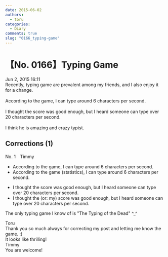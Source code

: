 ```yaml
---
date: 2015-06-02
authors:
  - toru
categories:
  - Diary
comments: true
slug: "0166_typing-game"
---
```


# 【No. 0166】Typing Game
<div class="date">Jun 2, 2015 16:11</div>
<div id="post"><div id="body_show_ori">
Recently, typing game are prevalent among my friends, and I also enjoy it for a change.<br/><br/>According to the game, I can type around 6 characters per second.<br/><br/>I thought the score was good enough, but I heard someone can type over 20 characters per second.<br/><br/>I think he is amazing and crazy typist.
</div></div>

<!-- more -->


## Corrections (1)
<div id="block"><div class="first_name"> No. 1　<span class="just_name">Timmy</span></div><div id="block2">
<ul class="correction_field">
<li class="incorrect">According to the game, I can type around 6 characters per second.</li>
<li class="corrected correct">
According to the game (<span class="f_blue">statistics</span>), I can type around 6 characters per second.
</li>
</ul>
<ul class="correction_field">
<li class="incorrect">I thought the score was good enough, but I heard someone can type over 20 characters per second.</li>
<li class="corrected correct">
I thought the (or: <span class="f_blue">my</span>) score was good enough, but I heard someone can type over 20 characters per second.
</li>
</ul>
<p class="comment_small">
 The only typing game I know of is "The Typing of the Dead" ^_^
</p>

</div><div class="name"><span class="just_name">Toru</span><br>
Thank you so much always for correcting my post and letting me know the game. :)<br/>It looks like thrilling!
</div>
<div class="name"><span class="just_name">Timmy</span><br>
You are welcome!
</div>
</div>
